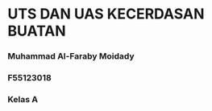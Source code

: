 <h1>UTS DAN UAS KECERDASAN BUATAN</h1>
<h3>Muhammad Al-Faraby Moidady</h3>
<h3>F55123018</h3>
<h3>Kelas A</h3>
